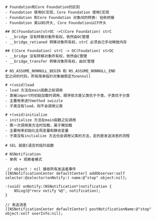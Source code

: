 ```
# Foundation和Core Foundation的区别
- Foundation 使用OC实现，Core Foundation 使用C实现
- Foundation 和Core Foundation 对象间的转换: 俗称桥接
- Foundation 类以NS开头, Core Foundation以CF开头

## OC(Foundation)strOC ->C(Core Foundation) strC
- __bridge 没有转移对象所有权，依然由OC管理
- __bridge_retianed 转移对象所有权，strC 必须自己手动释放内存

## C(Core Foundation) strC -> OC(Foudation) strOC
- __bridge 没有转移对象所有权，依然由C管理
- __bridge_transfer 转移对象所有权，由OC管理

# NS_ASSUME_NONNULL_BEGIN 和 NS_ASSUME_NONNULL_END
宏之间的代码，所有简单指针对象被假定为nonnull

# +(void)load
- load 方法在main函数之前调用
- 类被import时初始加载时调用，顺序依次是父类优于子类，子类优于分类
- 主要用来进行method swizzle
- 子类没有load，则不会调用父类

# +(void)initialize
- initialize 方法在main函数之后调用
- 第一次调用类方法时加载，属于懒加载
- 主要用来初始化全局变量和静态变量
- 子类没有initialize 方法也会调用父类的方法，走的是发送消息的流程

# SEL 就是C语言的指针函数

# NSNotification
- 单例 + 观察者模式
```
     // object : nil 接收所有发送者事件
    [[NSNotificationCenter defaultCenter] addObserver:self selector:@selector(onNotify:) name:@"stop" object:nil];
    
    -(void) onNotify:(NSNotification*)notification {
        NSLog(@"recv notify %@", notification);
    }

    // 发送消息
    [[NSNotificationCenter defaultCenter] postNotificationName:@"stop" object:self userInfo:nil];
```